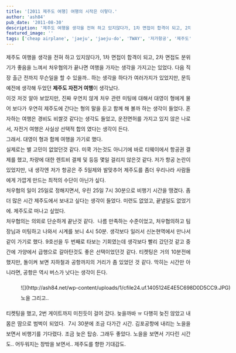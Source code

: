 ```yaml
---
title: '[2011 제주도 여행] 여행의 시작은 이렇다.'
author: 'ash84'
pub_date: '2011-08-30'
description: '제주도 여행을 생각을 전혀 하고 있지않다가, 1차 면접이 합격이 되고, 2차 면접도 분위기가 좋음을 느껴서 처우협의가 끝나면 여행을 가자는 생각을 가지고는 있었다. 다음 직장 출근 전까지 무슨일을 할 수 있을까.. 하는 생각을 하다가 여러가지가 있었지만, 문득 예전에 생각해 두었던 제주도 자전거 여행이 생각났다.'
featured_image: ''
tags: ['cheap airplane', 'jaeju', 'jaeju-do', 'TWAY', '저가항공', '제주도', '티웨이']
---
```



<div style="text-align: justify; line-height: 2; ">  
 제주도 여행을 생각을 전혀 하고 있지않다가, 1차 면접이 합격이 되고, 2차 면접도 분위기가 좋음을 느껴서 처우협의가 끝나면 여행을 가자는 생각을 가지고는 있었다. 다음 직장 출근 전까지 무슨일을 할 수 있을까.. 하는 생각을 하다가 여러가지가 있었지만, 문득 예전에 생각해 두었던 <span style="font-weight: bold;">제주도 자전거 여행</span>이 생각났다. </div><div style="line-height: 2; "></div><div style="text-align: justify; line-height: 2; "></div><div style="text-align: justify; line-height: 2; "></div><div style="text-align: justify; line-height: 2; "> 이것 저것 알아 보았지만, 진짜 우연치 않게 처우 관련 미팅에 대해서 대영이 형에게 물어 보다가 우연히 제주도에 간다는 형의 말을 듣고 함께 해 볼까 하는 생각이 들었다. 혼자하는 여행은 경비도 비쌀것 같다는 생각도 들었고, 운전면허를 가지고 있지 않은 나로서, 자전거 여행은 사실상 선택적 합의 였다는 생각이 든다. </div><div style="text-align: justify; line-height: 2; "></div><div style="text-align: justify; line-height: 2; "></div><div style="text-align: justify; line-height: 2; "> 그래서. 대영이 형과 함께 여행을 가기로 했다. </div><div style="text-align: justify; line-height: 2; "></div><div style="text-align: justify; line-height: 2; "></div><div style="text-align: justify; line-height: 2; "> 실제로는 별 고민이 없었던것 같다. 미쿡 가는것도 아니기에 바로 티웨이에서 항공권 결제를 했고, 차량에 대한 렌트비 결제 및 등등 몇일 걸리지 않은것 같다. 저가 항공 논란이 있었지만, 내 생각엔 저가 항공은 주 5일제와 발맞추어 제주도를 좀더 우리나라 사람들에게 가깝게 만드는 최적의 수단이 아닌가 싶다. </div><div style="text-align: justify; line-height: 2; "></div><div style="text-align: justify; line-height: 2; "> 처우협의 일이 25일로 정해지면서, 우린 25일 7시 30분으로 비행기 시간을 땡겼다. 좀더 많은 시간 제주도에서 보내고 싶다는 생각이 들었다. 미련도 없었고, 끝낼일도 없었기에. 제주도로 떠나고 싶었다. </div><div style="text-align: justify; line-height: 2; "></div><div style="text-align: justify; line-height: 2; "> 처우협의는 의외로 단순하게 끝난것 같다.  나름 만족하는 수준이었고, 처우협의하고 팀장님과 미팅하고 나와서 시계를 보니 4시 50분. 생각보다 일러서 신논현역에서 만나서 같이 가기로 했다. 9호선을 두 번째로 타보는 기회였는데 생각보다 빨리 갔던것 같고 중간에 가양에서 급행으로 갈아탄것도 좋은 선택이었던것 같다. 티켓팅은 거의 10분전에 했지만, 돌이켜 보면 지하철과 공항까지의 거리가 좀 있었던 것 같다. 막히는 시간만 아니라면, 공항은 역시 버스가 낫다는 생각이 든다. <figure class="wp-caption aligncenter" style="width: 640px">![](http://ash84.net/wp-content/uploads/1/cfile24.uf.1405124E4E5C698D0D5CC9.JPG)<figcaption class="wp-caption-text">노을 그리고.. </figcaption></figure>

</div><div style="text-align: justify; line-height: 2; "> 티켓팅을 했고, 2번 게이트까지 미친듯이 걸어 갔다. 늦을까바 ㅠ 다행히 늦진 않았고 내 몸은 땀으로 범벅이 되었다.  7시 30분에 조금 다가간 시간. 김포공항에 내리는 노을을 보면서 비행기를 기다렸다. 조금 늦은 탑승. 그래두 좋았다. 노을을 보면서 기다린 시간도.. 어두워지는 창밖을 보면서.. 제주도를 향한 기대감도.  </div>

